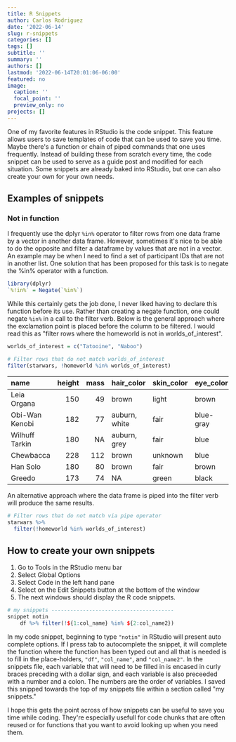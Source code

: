 ```yaml
---
title: R Snippets
author: Carlos Rodriguez
date: '2022-06-14'
slug: r-snippets
categories: []
tags: []
subtitle: ''
summary: ''
authors: []
lastmod: '2022-06-14T20:01:06-06:00'
featured: no
image:
  caption: ''
  focal_point: ''
  preview_only: no
projects: []
---
```



One of my favorite features in RStudio is the code snippet. This feature allows users to save templates of code that can be used to save you time. Maybe there's a function or chain of piped commands that one uses frequently. Instead of building these from scratch every time, the code snippet can be used to serve as a guide post and modified for each situation. Some snippets are already baked into RStudio, but one can also create your own for your own needs.

## Examples of snippets

### Not in function
I frequently use the dplyr `%in%` operator to filter rows from one data frame by a vector in another data frame. However, sometimes it's nice to be able to do the opposite and filter a dataframe by values that are not in a vector. An example may be when I need to find a set of participant IDs that are not in another list. One solution that has been proposed for this task is to negate the %in% operator with a function.

```r
library(dplyr)
`%!in%` = Negate(`%in%`)
```
While this certainly gets the job done, I never liked having to declare this function before its use. Rather than creating a negate function, one could negate `%in%` in a call to the filter verb. Below is the general approach where the exclamation point is placed before the column to be filtered. I would read this as "filter rows where the homeworld is not in worlds_of_interest".


```r
worlds_of_interest = c("Tatooine", "Naboo")
```

```r
# Filter rows that do not match worlds_of_interest
filter(starwars, !homeworld %in% worlds_of_interest)
```


<table>
 <thead>
  <tr>
   <th style="text-align:left;"> name </th>
   <th style="text-align:right;"> height </th>
   <th style="text-align:right;"> mass </th>
   <th style="text-align:left;"> hair_color </th>
   <th style="text-align:left;"> skin_color </th>
   <th style="text-align:left;"> eye_color </th>
   <th style="text-align:right;"> birth_year </th>
   <th style="text-align:left;"> sex </th>
   <th style="text-align:left;"> gender </th>
   <th style="text-align:left;"> homeworld </th>
   <th style="text-align:left;"> species </th>
  </tr>
 </thead>
<tbody>
  <tr>
   <td style="text-align:left;"> Leia Organa </td>
   <td style="text-align:right;"> 150 </td>
   <td style="text-align:right;"> 49 </td>
   <td style="text-align:left;"> brown </td>
   <td style="text-align:left;"> light </td>
   <td style="text-align:left;"> brown </td>
   <td style="text-align:right;"> 19 </td>
   <td style="text-align:left;"> female </td>
   <td style="text-align:left;"> feminine </td>
   <td style="text-align:left;"> Alderaan </td>
   <td style="text-align:left;"> Human </td>
  </tr>
  <tr>
   <td style="text-align:left;"> Obi-Wan Kenobi </td>
   <td style="text-align:right;"> 182 </td>
   <td style="text-align:right;"> 77 </td>
   <td style="text-align:left;"> auburn, white </td>
   <td style="text-align:left;"> fair </td>
   <td style="text-align:left;"> blue-gray </td>
   <td style="text-align:right;"> 57 </td>
   <td style="text-align:left;"> male </td>
   <td style="text-align:left;"> masculine </td>
   <td style="text-align:left;"> Stewjon </td>
   <td style="text-align:left;"> Human </td>
  </tr>
  <tr>
   <td style="text-align:left;"> Wilhuff Tarkin </td>
   <td style="text-align:right;"> 180 </td>
   <td style="text-align:right;"> NA </td>
   <td style="text-align:left;"> auburn, grey </td>
   <td style="text-align:left;"> fair </td>
   <td style="text-align:left;"> blue </td>
   <td style="text-align:right;"> 64 </td>
   <td style="text-align:left;"> male </td>
   <td style="text-align:left;"> masculine </td>
   <td style="text-align:left;"> Eriadu </td>
   <td style="text-align:left;"> Human </td>
  </tr>
  <tr>
   <td style="text-align:left;"> Chewbacca </td>
   <td style="text-align:right;"> 228 </td>
   <td style="text-align:right;"> 112 </td>
   <td style="text-align:left;"> brown </td>
   <td style="text-align:left;"> unknown </td>
   <td style="text-align:left;"> blue </td>
   <td style="text-align:right;"> 200 </td>
   <td style="text-align:left;"> male </td>
   <td style="text-align:left;"> masculine </td>
   <td style="text-align:left;"> Kashyyyk </td>
   <td style="text-align:left;"> Wookiee </td>
  </tr>
  <tr>
   <td style="text-align:left;"> Han Solo </td>
   <td style="text-align:right;"> 180 </td>
   <td style="text-align:right;"> 80 </td>
   <td style="text-align:left;"> brown </td>
   <td style="text-align:left;"> fair </td>
   <td style="text-align:left;"> brown </td>
   <td style="text-align:right;"> 29 </td>
   <td style="text-align:left;"> male </td>
   <td style="text-align:left;"> masculine </td>
   <td style="text-align:left;"> Corellia </td>
   <td style="text-align:left;"> Human </td>
  </tr>
  <tr>
   <td style="text-align:left;"> Greedo </td>
   <td style="text-align:right;"> 173 </td>
   <td style="text-align:right;"> 74 </td>
   <td style="text-align:left;"> NA </td>
   <td style="text-align:left;"> green </td>
   <td style="text-align:left;"> black </td>
   <td style="text-align:right;"> 44 </td>
   <td style="text-align:left;"> male </td>
   <td style="text-align:left;"> masculine </td>
   <td style="text-align:left;"> Rodia </td>
   <td style="text-align:left;"> Rodian </td>
  </tr>
</tbody>
</table>

An alternative approach where the data frame is piped into the filter verb will produce the same results.

```r
# Filter rows that do not match via pipe operator
starwars %>%
  filter(!homeworld %in% worlds_of_interest)
```



## How to create your own snippets

1. Go to Tools in the RStudio menu bar
2. Select Global Options
3. Select Code in the left hand pane
4. Select on the Edit Snippets button at the bottom of the window
5. The next windows should display the R code snippets.


```r
# my snippets ---------------------------------------
snippet notin
	df %>% filter(!${1:col_name} %in% ${2:col_name2})
```

In my code snippet, beginning to type `"notin"` in RStudio will present auto complete options. If I press tab to autocomplete the snippet, it will complete the function where the function has been typed out and all that is needed is to fill in the place-holders, `"df"`, `"col_name"`, and `"col_name2"`. In the snippets file, each variable that will need to be filled in is encased in curly braces preceding with a dollar sign, and each variable is also preceeded with a number and a colon. The numbers are the order of variables. I saved this snipped towards the top of my snippets file within a section called "my snippets."

I hope this gets the point across of how snippets can be useful to save you time while coding. They're especially usefull for code chunks that are often reused or for functions that you want to avoid looking up when you need them.
